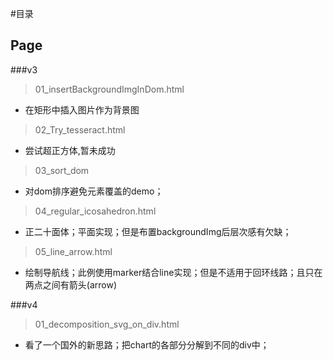 #目录
## Page

###v3
> 01_insertBackgroundImgInDom.html
- 在矩形中插入图片作为背景图

> 02_Try_tesseract.html
- 尝试超正方体,暂未成功

> 03_sort_dom
- 对dom排序避免元素覆盖的demo；

> 04_regular_icosahedron.html
- 正二十面体；平面实现；但是布置backgroundImg后层次感有欠缺；

> 05_line_arrow.html
- 绘制导航线；此例使用marker结合line实现；但是不适用于回环线路；且只在两点之间有箭头(arrow)

###v4
> 01_decomposition_svg_on_div.html
- 看了一个国外的新思路；把chart的各部分分解到不同的div中；